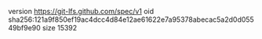 version https://git-lfs.github.com/spec/v1
oid sha256:121a9f850ef19ac4dcc4d84e12ae61622e7a95378abecac5a2d0d05549bf9e90
size 15392
